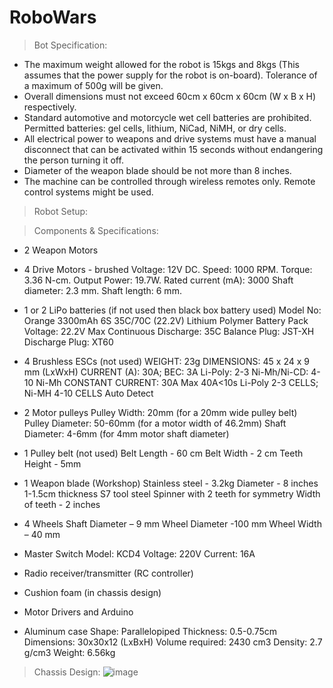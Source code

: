 # 	RoboWars

> Bot Specification:

- The maximum weight allowed for the robot is 15kgs and 8kgs (This assumes that the power supply for the robot is on-board). Tolerance of a maximum of 500g will be given.
- Overall dimensions must not exceed 60cm x 60cm x 60cm (W x B x H) respectively.
- Standard automotive and motorcycle wet cell batteries are prohibited. Permitted batteries: gel cells, lithium, NiCad, NiMH, or dry cells.
- All electrical power to weapons and drive systems must have a manual disconnect that can be activated within 15 seconds without endangering the person turning it off.
- Diameter of the weapon blade should be not more than 8 inches.
- The machine can be controlled through wireless remotes only. Remote control systems might be used.

> Robot Setup:

  > Components & Specifications:
  - 2 Weapon Motors 
  - 4 Drive Motors - brushed 
    Voltage: 12V DC.
    Speed: 1000 RPM.
    Torque: 3.36 N-cm.
    Output Power: 19.7W.
    Rated current (mA): 3000
    Shaft diameter: 2.3 mm.
    Shaft length: 6 mm.

 - 1 or 2 LiPo batteries (if not used then black box battery used)
    Model No: Orange 3300mAh 6S 35C/70C (22.2V) Lithium Polymer Battery Pack
    Voltage: 22.2V
    Max Continuous Discharge: 35C
    Balance Plug: JST-XH
    Discharge Plug: XT60

  - 4 Brushless ESCs (not used)
    WEIGHT: 23g
    DIMENSIONS: 45 x 24 x 9 mm (LxWxH)
    CURRENT (A): 30A; BEC: 3A
    Li-Poly: 2-3
    Ni-Mh/Ni-CD: 4-10 Ni-Mh
    CONSTANT CURRENT: 30A Max 40A<10s
    Li-Poly 2-3 CELLS; Ni-MH 4-10 CELLS Auto Detect

  - 2 Motor pulleys 
    Pulley Width: 
            20mm (for a 20mm wide pulley belt)
    Pulley Diameter: 
            50-60mm (for a motor width of 46.2mm)
    Shaft Diameter: 
            4-6mm (for 4mm motor shaft diameter)
       
   - 1 Pulley belt (not used)
    Belt Length - 60 cm
    Belt Width - 2 cm
    Teeth Height - 5mm
   
  - 1 Weapon blade (Workshop)
    Stainless steel - 3.2kg
    Diameter - 8 inches
    1-1.5cm thickness
    S7 tool steel
    Spinner with 2 teeth for symmetry
    Width of teeth - 2 inches

  - 4 Wheels
    Shaft Diameter – 9 mm
    Wheel Diameter -100 mm
    Wheel Width – 40 mm

  - Master Switch
    Model: KCD4
    Voltage: 220V
    Current: 16A

  - Radio receiver/transmitter (RC controller)
  - Cushion foam (in chassis design) 
  - Motor Drivers and Arduino
  - Aluminum case
    Shape: Parallelopiped
    Thickness: 0.5-0.75cm
    Dimensions: 30x30x12 (LxBxH)
    Volume required: 2430 cm3
    Density: 2.7 g/cm3
    Weight: 6.56kg
    
  > Chassis Design:
    ![image](https://user-images.githubusercontent.com/105040967/209374772-2be91d63-fc71-49b6-ad87-2d45c08faede.png)

  



